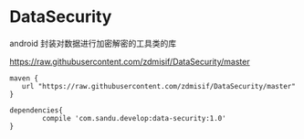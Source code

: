 # DataSecurity
android 封装对数据进行加密解密的工具类的库

https://raw.githubusercontent.com/zdmisif/DataSecurity/master

```
maven {  
   url "https://raw.githubusercontent.com/zdmisif/DataSecurity/master"  
} 
```

```
dependencies{  
        compile 'com.sandu.develop:data-security:1.0'  
}  
```
